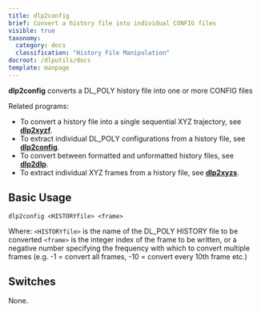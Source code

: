 ```yaml
---
title: dlp2config
brief: Convert a history file into individual CONFIG files
visible: true
taxonomy:
  category: docs
  classification: "History File Manipulation"
docroot: /dlputils/docs
template: manpage
---
```


**dlp2config** converts a DL_POLY history file into one or more CONFIG files

Related programs:
+ To convert a history file into a single sequential XYZ trajectory, see [**dlp2xyzf**](/dlputils/docs/dlp2xyzf).
+ To extract individual DL_POLY configurations from a history file, see [**dlp2config**](/dlputils/docs/dlp2config).
+ To convert between formatted and unformatted history files, see [**dlp2dlp**](/dlputils/docs/dlp2dlp).
+ To extract individual XYZ frames from a history file, see [**dlp2xyzs**](/dlputils/docs/dlp2xyzs).

## Basic Usage

```
dlp2config <HISTORYfile> <frame>
```

Where:
`<HISTORYfile>` is the name of the DL_POLY HISTORY file to be converted
`<frame>` is the integer index of the frame to be written, or a negative number specifying the frequency with which to convert multiple frames (e.g. -1 = convert all frames, -10 = convert every 10th frame etc.)

## Switches

None.

